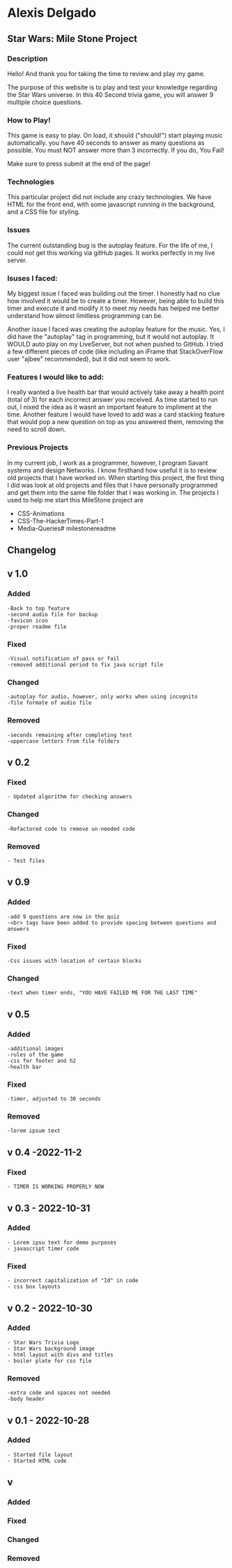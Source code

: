 # Alexis Delgado
## Star Wars: Mile Stone Project

### Description

Hello! And thank you for taking the time to review and play my game. 

The purpose of this website is to play and test your knowledge regarding the Star Wars universe. In this 40 Second trivia game, you will answer 9 multiple choice questions. 

### How to Play!

This game is easy to play. On load, it should ("should!") start playing music automatically. you have 40 seconds to answer as many questions as possible. You must NOT answer more than 3 incorrectly. If you do, You Fail!

Make sure to press submit at the end of the page!

### Technologies

This particular project did not include any crazy technologies. We have HTML for the front end, with some javascript running in the background, and a CSS file for styling. 


### Issues

The current outstanding bug is the autoplay feature. For the life of me, I could not get this working via gitHub pages. It works perfectly in my live server. 

### Isuses I faced:

My biggest issue I faced was building out the timer. I honestly had no clue how involved it would be to create a timer. However, being able to build this timer and execute it and modify it to meet my needs has helped me better understand how almost limitless programming can be. 

Another issue I faced was creating the autoplay feature for the music. Yes, I did have the "autoplay" tag in programming, but it would not autoplay. It WOULD auto play on my LiveServer, but not when pushed to GitHub. I tried a few different pieces of code (like including an iFrame that StackOverFlow user "ajbee" recommended), but it did not seem to work. 


### Features I would like to add:

I really wanted a live health bar that would actively take away a health point (total of 3) for each incorrect answer you received. As time started to run out, I nixed the idea as it wasnt an important feature to impliment at the time.
Another feature I would have loved to add was a card stacking feature that would pop a new question on top as you answered them, removing the need to scroll down. 

### Previous Projects

In my current job, I work as a programmer, however, I program Savant systems and design Networks. I know firsthand how useful it is to review old projects that I have worked on. When starting this project, the first thing I did was look at old projects and files that I have personally programmed and get them into the same file folder that I was working in. The projects I used to help me start this MileStone project are
- CSS-Animations
- CSS-The-HackerTimes-Part-1
- Media-Queries# milestonereadme


## Changelog


## v 1.0

### Added
    -Back to top feature
    -second audio file for backup
    -favicon icon
    -proper readme file
### Fixed
    -Visual notification of pass or fail
    -removed additional period to fix java script file
### Changed
    -autoplay for audio, however, only works when using incognito
    -file formate of audio file
### Removed 
    -seconds remaining after completing test
    -uppercase letters from file folders



## v 0.2

### Fixed
    - Updated algorithm for checking answers
### Changed
    -Refactored code to remove un-needed code
### Removed 
    - Test files



## v 0.9

### Added
    -add 9 questions are now in the quiz
    -<br> tags have been added to provide spacing between questions and answers

### Fixed
    -Css issues with location of certain blocks

### Changed
    -text when timer ends, "YOU HAVE FAILED ME FOR THE LAST TIME"



## v 0.5

### Added
    -additional images
    -rules of the game
    -css for footer and h2
    -health bar
### Fixed
    -timer, adjusted to 30 seconds

### Removed 
    -lorem ipsum text




## v 0.4 -2022-11-2

### Fixed
    - TIMER IS WORKING PROPERLY NOW



## v 0.3 - 2022-10-31

### Added
    - Lorem ipsu text for demo purposes
    - javascript timer code
### Fixed
    - incorrect capitalization of "Id" in code
    - css box layouts


## v 0.2 - 2022-10-30

### Added
    - Star Wars Trivia Logo
    - Star Wars background image
    - html layout with divs and titles
    - boiler plate for css file

### Removed 
    -extra code and spaces not needed
    -body header


## v 0.1 - 2022-10-28

### Added
    - Started file layout
    - Started HTML code







## v 

### Added

### Fixed

### Changed

### Removed 

